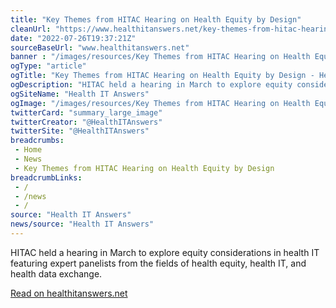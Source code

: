 ```yaml
--- 
title: "Key Themes from HITAC Hearing on Health Equity by Design"
cleanUrl: "https://www.healthitanswers.net/key-themes-from-hitac-hearing-on-health-equity-by-design/"
date: "2022-07-26T19:37:21Z"
sourceBaseUrl: "www.healthitanswers.net"
banner : "/images/resources/Key Themes from HITAC Hearing on Health Equity by Design.jpg"
ogType: "article"
ogTitle: "Key Themes from HITAC Hearing on Health Equity by Design - Health IT Answers"
ogDescription: "HITAC held a hearing in March to explore equity considerations in health IT featuring expert panelists from the fields of health equity, health IT, and health data exchange."
ogSiteName: "Health IT Answers"
ogImage: "/images/resources/Key Themes from HITAC Hearing on Health Equity by Design.jpg"
twitterCard: "summary_large_image"
twitterCreator: "@HealthITAnswers"
twitterSite: "@HealthITAnswers"
breadcrumbs:
 - Home
 - News
 - Key Themes from HITAC Hearing on Health Equity by Design
breadcrumbLinks:
 - / 
 - /news
 - / 
source: "Health IT Answers"
news/source: "Health IT Answers"
---
```

HITAC held a hearing in March to explore equity considerations in health IT featuring expert panelists from the fields of health equity, health IT, and health data exchange.  
  
[Read on healthitanswers.net](https://www.healthitanswers.net/key-themes-from-hitac-hearing-on-health-equity-by-design/)
